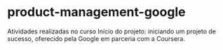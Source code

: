 # product-management-google
Atividades realizadas no curso Início do projeto: iniciando um projeto de sucesso, oferecido pela Google em parceria com a Coursera.

